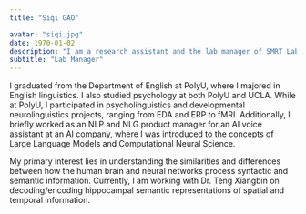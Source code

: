 ```yaml
---
title: "Siqi GAO"

avatar: "siqi.jpg"
date: 1970-01-02
description: "I am a research assistant and the lab manager of SMRT Lab..."
subtitle: "Lab Manager"
---
```


I graduated from the Department of English at PolyU, where I majored in English linguistics. I also studied psychology at both PolyU and UCLA. While at PolyU, I participated in psycholinguistics and developmental neurolinguistics projects, ranging from EDA and ERP to fMRI. Additionally, I briefly worked as an NLP and NLG product manager for an AI voice assistant at an AI company, where I was introduced to the concepts of Large Language Models and Computational Neural Science.

My primary interest lies in understanding the similarities and differences between how the human brain and neural networks process syntactic and semantic information. Currently, I am working with Dr. Teng Xiangbin on decoding/encoding hippocampal semantic representations of spatial and temporal information.
